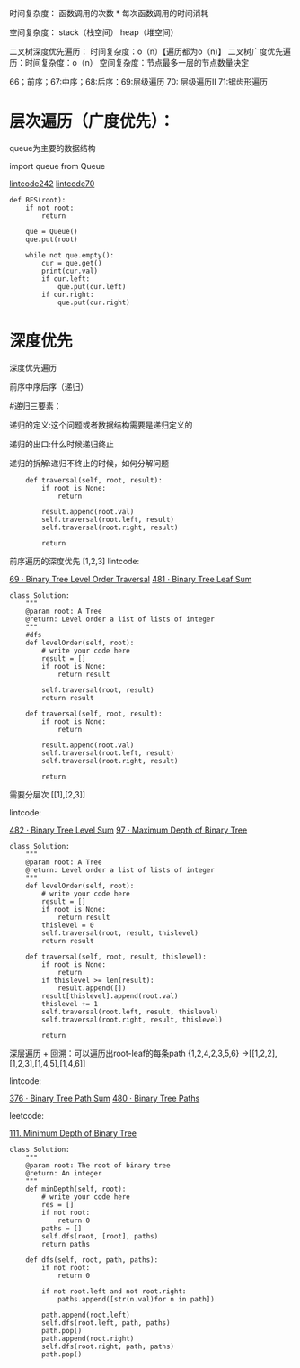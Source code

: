 时间复杂度： 函数调用的次数 * 每次函数调用的时间消耗

空间复杂度： stack（栈空间） heap（堆空间）

二叉树深度优先遍历： 时间复杂度：o（n）【遍历都为o（n)】
二叉树广度优先遍历：时间复杂度：o（n） 空间复杂度：节点最多一层的节点数量决定

66；前序；67:中序；68:后序：69:层级遍历 70: 层级遍历II  71:锯齿形遍历



# 层次遍历（广度优先）：

queue为主要的数据结构

import queue from Queue

[lintcode242](https://github.com/mazexiaozhoulu/Leetcode-/blob/e7512d237542dca1b500c98c9a19656ff5438263/lintcode242%20%C2%B7%20Convert%20Binary%20Tree%20to%20Linked%20Lists%20by%20Depth.md)
[lintcode70](https://github.com/mazexiaozhoulu/Leetcode-/blob/e7512d237542dca1b500c98c9a19656ff5438263/lintcode%2070%20%20%C2%B7%20Binary%20Tree%20Level%20Order%20Traversal%20II.md)

```
def BFS(root):
    if not root:
        return 
    
    que = Queue()
    que.put(root)
    
    while not que.empty():
        cur = que.get()
        print(cur.val)
        if cur.left:
            que.put(cur.left)
        if cur.right:
            que.put(cur.right)

```

# 深度优先
深度优先遍历

前序中序后序（递归）

#递归三要素：

递归的定义:这个问题或者数据结构需要是递归定义的

递归的出口:什么时候递归终止

递归的拆解:递归不终止的时候，如何分解问题
```
    def traversal(self, root, result):
        if root is None:
            return

        result.append(root.val)
        self.traversal(root.left, result)
        self.traversal(root.right, result)

        return
```
前序遍历的深度优先  [1,2,3] 
lintcode:

[69 · Binary Tree Level Order Traversal](https://github.com/mazexiaozhoulu/Leetcode-/blob/afbbe196c408377aeea1d97d0ade77af7d87184c/lintcode%2069%20%C2%B7%20Binary%20Tree%20Level%20Order%20Traversal.md)
[481 · Binary Tree Leaf Sum](https://github.com/mazexiaozhoulu/Leetcode-/blob/b8f20eb64a5e180f252e080105e45adddfbb0676/lintcode%20481%20%C2%B7%20Binary%20Tree%20Leaf%20Sum.md)
```
class Solution:
    """
    @param root: A Tree
    @return: Level order a list of lists of integer
    """
    #dfs
    def levelOrder(self, root):
        # write your code here
        result = []
        if root is None:
            return result
            
        self.traversal(root, result)
        return result

    def traversal(self, root, result):
        if root is None:
            return

        result.append(root.val)
        self.traversal(root.left, result)
        self.traversal(root.right, result)

        return
```
需要分层次 [[1],[2,3]] 

lintcode:

[482 · Binary Tree Level Sum](https://github.com/mazexiaozhoulu/Leetcode-/blob/719e0ec707e8e99c01f16c5378de5c9a4468081d/lintcode%20482%20%C2%B7%20Binary%20Tree%20Level%20Sum.md)
[97 · Maximum Depth of Binary Tree](https://github.com/mazexiaozhoulu/Leetcode-/blob/719e0ec707e8e99c01f16c5378de5c9a4468081d/lintcode%2097,%20leetcode%20104%20104.%20Maximum%20Depth%20of%20Binary%20Tree.md)
```
class Solution:
    """
    @param root: A Tree
    @return: Level order a list of lists of integer
    """
    def levelOrder(self, root):
        # write your code here
        result = []
        if root is None:
            return result
        thislevel = 0
        self.traversal(root, result, thislevel)
        return result

    def traversal(self, root, result, thislevel):
        if root is None:
            return
        if thislevel >= len(result):
            result.append([])
        result[thislevel].append(root.val)
        thislevel += 1
        self.traversal(root.left, result, thislevel)
        self.traversal(root.right, result, thislevel)

        return
```
深层遍历 + 回溯：可以遍历出root-leaf的每条path {1,2,4,2,3,5,6} ->[[1,2,2],[1,2,3],[1,4,5],[1,4,6]]

lintcode: 

[376 · Binary Tree Path Sum](https://github.com/mazexiaozhoulu/Leetcode-/blob/7c79ed80d2f221db685d351e11a39c0296082f9f/lintcode%20376,%20leetcode%20113.%20path%20sum%20II.md)
[480 · Binary Tree Paths](https://github.com/mazexiaozhoulu/Leetcode-/blob/fc81f4f200621ccf04cc864a86e14673197426df/lintcode%20480%20%C2%B7%20Binary%20Tree%20Paths.md)

leetcode:

[111. Minimum Depth of Binary Tree](https://github.com/mazexiaozhoulu/Leetcode-/blob/940c77fef827251af6fccaede50cc3349090910e/leetcode%20111.%20Minimum%20Depth%20of%20Binary%20Tree.md)
```
class Solution:
    """
    @param root: The root of binary tree
    @return: An integer
    """
    def minDepth(self, root):
        # write your code here
        res = []
        if not root:
            return 0
        paths = []
        self.dfs(root, [root], paths)
        return paths

    def dfs(self, root, path, paths):
        if not root:
            return 0

        if not root.left and not root.right:
            paths.append([str(n.val)for n in path])

        path.append(root.left)
        self.dfs(root.left, path, paths)
        path.pop()
        path.append(root.right)
        self.dfs(root.right, path, paths)
        path.pop()
```
